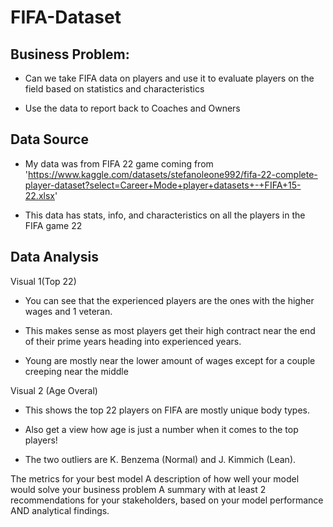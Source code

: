 # FIFA-Dataset

## Business Problem:
  - Can we take FIFA data on players and use it to evaluate players on the field based on statistics and characteristics

  - Use the data to report back to Coaches and Owners

## Data Source
  - My data was from FIFA 22 game coming from 'https://www.kaggle.com/datasets/stefanoleone992/fifa-22-complete-player-dataset?select=Career+Mode+player+datasets+-+FIFA+15-22.xlsx'

  - This data has stats, info, and characteristics on all the players in the FIFA game 22


## Data Analysis

  Visual 1(Top 22)

  - You can see that the experienced players are the ones with the higher wages and 1 veteran. 

  - This makes sense as most players get their high contract near the end of their prime years heading into experienced years.

  - Young are mostly near the lower amount of wages except for a couple creeping near the middle

  Visual 2 (Age Overal)
  
  - This shows the top 22 players on FIFA are mostly unique body types.

  - Also get a view how age is just a number when it comes to the top players!

  - The two outliers are K. Benzema (Normal) and J. Kimmich (Lean). 




The metrics for your best model
A description of how well your model would solve your business problem
A summary with at least 2 recommendations for your stakeholders, based on your model performance AND analytical findings.
